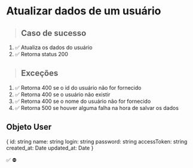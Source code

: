 # Atualizar dados de um usuário

> ## Caso de sucesso

1. ✅ Atualiza os dados do usuário
2. ✅ Retorna status 200

> ## Exceções
1. ✅ Retorna 400 se o id do usuário não for fornecido
2. ✅ Retorna 400 se o usuário não existir
3. ✅ Retorna 400 se o nome do usuário não for fornecido
6. ✅ Retorna 500 se houver alguma falha na hora de salvar os dados


## Objeto User
{
  	id: string
    name: string
    login: string
    password: string
    accessToken: string
    created_at: Date
    updated_at: Date
}

✅
⛔